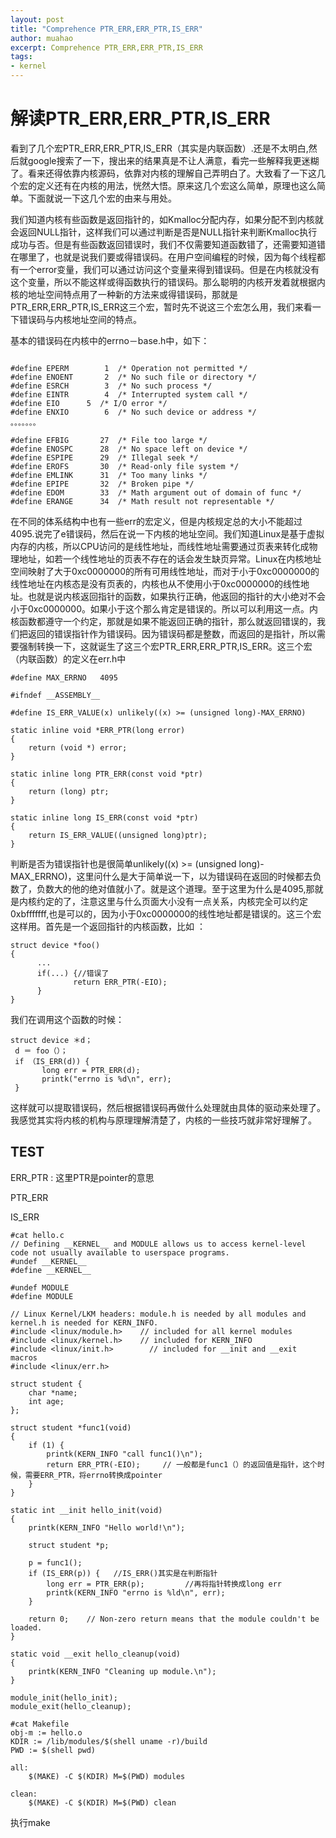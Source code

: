 ```yaml
---
layout: post
title: "Comprehence PTR_ERR,ERR_PTR,IS_ERR"
author: muahao
excerpt: Comprehence PTR_ERR,ERR_PTR,IS_ERR
tags:
- kernel
---
```


# 解读PTR_ERR,ERR_PTR,IS_ERR

看到了几个宏PTR_ERR,ERR_PTR,IS_ERR（其实是内联函数）.还是不太明白,然后就google搜索了一下，搜出来的结果真是不让人满意，看完一些解释我更迷糊了。看来还得依靠内核源码，依靠对内核的理解自己弄明白了。大致看了一下这几个宏的定义还有在内核的用法，恍然大悟。原来这几个宏这么简单，原理也这么简单。下面就说一下这几个宏的由来与用处。

我们知道内核有些函数是返回指针的，如Kmalloc分配内存，如果分配不到内核就会返回NULL指针，这样我们可以通过判断是否是NULL指针来判断Kmalloc执行成功与否。但是有些函数返回错误时，我们不仅需要知道函数错了，还需要知道错在哪里了，也就是说我们要或得错误码。在用户空间编程的时候，因为每个线程都有一个error变量，我们可以通过访问这个变量来得到错误码。但是在内核就没有这个变量，所以不能这样或得函数执行的错误码。那么聪明的内核开发着就根据内核的地址空间特点用了一种新的方法来或得错误码，那就是PTR_ERR,ERR_PTR,IS_ERR这三个宏，暂时先不说这三个宏怎么用，我们来看一下错误码与内核地址空间的特点。

基本的错误码在内核中的errno－base.h中，如下：

```

#define EPERM        1  /* Operation not permitted */  
#define ENOENT       2  /* No such file or directory */  
#define ESRCH        3  /* No such process */  
#define EINTR        4  /* Interrupted system call */  
#define EIO      5  /* I/O error */  
#define ENXIO        6  /* No such device or address */  
。。。。。。。  
  
#define EFBIG       27  /* File too large */  
#define ENOSPC      28  /* No space left on device */  
#define ESPIPE      29  /* Illegal seek */  
#define EROFS       30  /* Read-only file system */  
#define EMLINK      31  /* Too many links */  
#define EPIPE       32  /* Broken pipe */  
#define EDOM        33  /* Math argument out of domain of func */  
#define ERANGE      34  /* Math result not representable */  
```

在不同的体系结构中也有一些err的宏定义，但是内核规定总的大小不能超过4095.说完了e错误码，然后在说一下内核的地址空间。我们知道Linux是基于虚拟内存的内核，所以CPU访问的是线性地址，而线性地址需要通过页表来转化成物理地址，如若一个线性地址的页表不存在的话会发生缺页异常。Linux在内核地址空间映射了大于0xc0000000的所有可用线性地址，而对于小于0xc0000000的线性地址在内核态是没有页表的，内核也从不使用小于0xc0000000的线性地址。也就是说内核返回指针的函数，如果执行正确，他返回的指针的大小绝对不会小于0xc0000000。如果小于这个那么肯定是错误的。所以可以利用这一点。内核函数都遵守一个约定，那就是如果不能返回正确的指针，那么就返回错误的，我们把返回的错误指针作为错误码。因为错误码都是整数，而返回的是指针，所以需要强制转换一下，这就诞生了这三个宏PTR_ERR,ERR_PTR,IS_ERR。这三个宏（内联函数）的定义在err.h中

```
#define MAX_ERRNO   4095  
  
#ifndef __ASSEMBLY__  
  
#define IS_ERR_VALUE(x) unlikely((x) >= (unsigned long)-MAX_ERRNO)  
  
static inline void *ERR_PTR(long error)  
{  
    return (void *) error;  
}  
  
static inline long PTR_ERR(const void *ptr)  
{  
    return (long) ptr;  
}  
  
static inline long IS_ERR(const void *ptr)  
{  
    return IS_ERR_VALUE((unsigned long)ptr);  
}  
```

判断是否为错误指针也是很简单unlikely((x) >= (unsigned long)-MAX_ERRNO)，这里问什么是大于简单说一下，以为错误码在返回的时候都去负数了，负数大的他的绝对值就小了。就是这个道理。至于这里为什么是4095,那就是内核约定的了，注意这里与什么页面大小没有一点关系，内核完全可以约定0xbfffffff,也是可以的，因为小于0xc0000000的线性地址都是错误的。这三个宏这样用。首先是一个返回指针的内核函数，比如 ：

```
struct device *foo()  
{  
      ...  
      if(...) {//错误了  
              return ERR_PTR(-EIO);  
      }  
}  
```

我们在调用这个函数的时候：

```
struct device ＊d；  
 d ＝ foo（）；  
 if （IS_ERR(d)) {  
       long err = PTR_ERR(d);     
       printk("errno is %d\n", err);  
 } 
``` 

这样就可以提取错误码，然后根据错误码再做什么处理就由具体的驱动来处理了。我感觉其实将内核的机构与原理理解清楚了，内核的一些技巧就非常好理解了。


## TEST 

ERR_PTR : 这里PTR是pointer的意思

PTR_ERR

IS_ERR

```
#cat hello.c
// Defining __KERNEL__ and MODULE allows us to access kernel-level code not usually available to userspace programs.
#undef __KERNEL__
#define __KERNEL__

#undef MODULE
#define MODULE

// Linux Kernel/LKM headers: module.h is needed by all modules and kernel.h is needed for KERN_INFO.
#include <linux/module.h>    // included for all kernel modules
#include <linux/kernel.h>    // included for KERN_INFO
#include <linux/init.h>        // included for __init and __exit macros
#include <linux/err.h>

struct student {
	char *name;
	int age;
};

struct student *func1(void)
{
	if (1) {
		printk(KERN_INFO "call func1()\n");
		return ERR_PTR(-EIO);     // 一般都是func1（）的返回值是指针，这个时候，需要ERR_PTR，将errno转换成pointer
	}
}

static int __init hello_init(void)
{
    printk(KERN_INFO "Hello world!\n");

	struct student *p;

	p = func1();
	if (IS_ERR(p)) {   //IS_ERR()其实是在判断指针
		long err = PTR_ERR(p);         //再将指针转换成long err 
		printk(KERN_INFO "errno is %ld\n", err);
	}

    return 0;    // Non-zero return means that the module couldn't be loaded.
}

static void __exit hello_cleanup(void)
{
    printk(KERN_INFO "Cleaning up module.\n");
}

module_init(hello_init);
module_exit(hello_cleanup);

```

```
#cat Makefile
obj-m := hello.o
KDIR := /lib/modules/$(shell uname -r)/build
PWD := $(shell pwd)

all:
	$(MAKE) -C $(KDIR) M=$(PWD) modules

clean:
	$(MAKE) -C $(KDIR) M=$(PWD) clean
```

执行make
